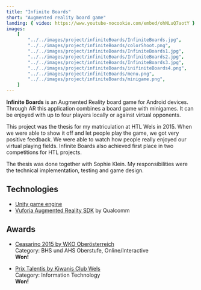 ```yaml
---
title: "Infinite Boards"
short: "Augmented reality board game"
landing: { video: https://www.youtube-nocookie.com/embed/ohNLuQ7aotY }
images:
    [
        "../../images/project/infiniteBoards/InfiniteBoards.jpg",
        "../../images/project/infiniteBoards/colorShoot.png",
        "../../images/project/infiniteBoards/InfiniteBoards1.jpg",
        "../../images/project/infiniteBoards/InfiniteBoards2.jpg",
        "../../images/project/infiniteBoards/InfiniteBoards3.jpg",
        "../../images/project/infiniteBoards/inifiniteBoards4.png",
        "../../images/project/infiniteBoards/menu.png",
        "../../images/project/infiniteBoards/minigame.png",
    ]
---
```


**Infinite Boards** is an Augmented Reality board game for Android devices. Through AR this application combines a board game with minigames. It can be enjoyed with up to four players locally or against virtual opponents.

This project was the thesis for my matriculation at HTL Wels in 2015. When we were able to show it off and let people play the game, we got very positive feedback. We were able to watch how people really enjoyed our virtual playing fields. Infinite Boards also achieved first place in two competitions for HTL projects.

The thesis was done together with Sophie Klein. My responsibilities were the technical implementation, testing and game design.

<bs-row>

<bs-col>

## Technologies

-   [Unity game engine](https://unity.com/)
-   [Vuforia Augmented Reality SDK](https://www.vuforia.com/) by Qualcomm

</bs-col>

<bs-col>

## Awards

-   [Ceasarino 2015 by WKO Oberösterreich](https://caesarino2015.submit.to/landing/award/ausschreibung-info)  
    Category: BHS und AHS Oberstufe, Online/Interactive  
    **Won!**

-   [Prix Talentis by Kiwanis Club Wels](https://www.meinbezirk.at/wels-wels-land/c-lokales/kiwanis-preis-prix-talentis-fuer-htl-diplomarbeiten_a1393034)  
    Category: Information Technology  
    **Won!**

</bs-col>

</bs-row>
